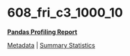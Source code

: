 # 608_fri_c3_1000_10

[**Pandas Profiling Report**](https://epistasislab.github.io/pmlb/profile/608_fri_c3_1000_10.html)

[Metadata](metadata.yaml) | [Summary Statistics](summary_stats.tsv)


